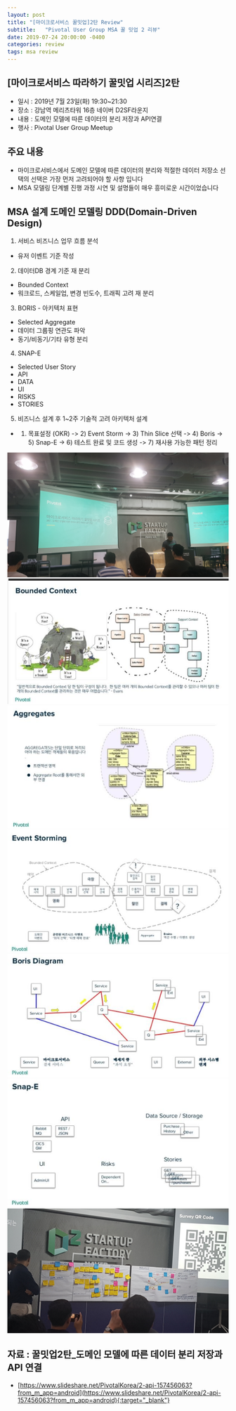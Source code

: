```yaml
---
layout: post
title: "[마이크로서비스 꿀밋업]2탄 Review"
subtitle:   "Pivotal User Group MSA 꿀 밋업 2 리뷰"
date: 2019-07-24 20:00:00 -0400
categories: review
tags: msa review
---
```


## [마이크로서비스 따라하기 꿀밋업 시리즈]2탄 
- 일시 : 2019년 7월 23일(화) 19:30~21:30
- 장소 : 강남역 메리츠타워 16층 네이버 D2SF라운지
- 내용 : 도메인 모델에 따른 데이터의 분리 저장과 API연결
- 행사 : Pivotal User Group Meetup

## 주요 내용
- 마이크로서비스에서 도메인 모델에 따른 데이터의 분리와 적절한 데이터 저장소 선택의 선택은 가장 먼저 고려되어야 할 사항 입니다
- MSA 모델링 단계별 진행 과정 시연 및 설명들이 매우 흥미로운 시간이었습니다

## MSA 설계 도메인 모델링 DDD(Domain-Driven Design)
1. 서비스 비즈니스 업무 흐름 분석
- 유저 이벤트 기준 작성
2. 데이터DB 경계 기준 재 분리
- Bounded Context
- 워크로드, 스케일업, 변경 빈도수, 트래픽 고려 재 분리
3. BORIS - 아키텍처 표현
- Selected Aggregate
- 데이터 그룹핑 연관도 파악
- 동기/비동기/기타 유형 분리
4. SNAP-E
- Selected User Story
- API
- DATA
- UI
- RISKS
- STORIES
5. 비즈니스 설계 후 1~2주 기술적 고려 아키텍처 설계

- 1) 목표설정 (OKR) -> 2) Event Storm -> 3) Thin Slice 선택 -> 4) Boris -> 5) Snap-E -> 6) 테스트 완료 및 코드 생성 -> 7) 재사용 가능한 패턴 정리

![img7](/assets/img/post/msa/ddd/img7.jpg)
![img1](/assets/img/post/msa/ddd/img1.jpg)
![img2](/assets/img/post/msa/ddd/img2.jpg)
![img3](/assets/img/post/msa/ddd/img3.jpg)
![img4](/assets/img/post/msa/ddd/img4.jpg)
![img5](/assets/img/post/msa/ddd/img5.jpg)
![img6](/assets/img/post/msa/ddd/img6.jpg)


## 자료 : 꿀밋업2탄_도메인 모델에 따른 데이터 분리 저장과 API 연결
- [https://www.slideshare.net/PivotalKorea/2-api-157456063?from_m_app=android](https://www.slideshare.net/PivotalKorea/2-api-157456063?from_m_app=android){:target="_blank"}
